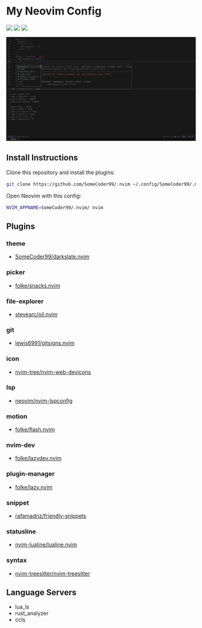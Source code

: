 # My Neovim Config

<a href="https://dotfyle.com/SomeCoder99/nvim"><img src="https://dotfyle.com/SomeCoder99/nvim/badges/plugins?style=flat" /></a>
<a href="https://dotfyle.com/SomeCoder99/nvim"><img src="https://dotfyle.com/SomeCoder99/nvim/badges/leaderkey?style=flat" /></a>
<a href="https://dotfyle.com/SomeCoder99/nvim"><img src="https://dotfyle.com/SomeCoder99/nvim/badges/plugin-manager?style=flat" /></a>

![Preview](https://github.com/SomeCoder99/.nvim/blob/main/images/preview.png)

## Install Instructions

Clone this repository and install the plugins:

```sh
git clone https://github.com/SomeCoder99/.nvim ~/.config/SomeCoder99/.nvim
```

Open Neovim with this config:

```sh
NVIM_APPNAME=SomeCoder99/.nvim/ nvim
```

## Plugins

### theme
+ [SomeCoder99/darkslate.nvim](https://dotfyle.com/plugins/SomeCoder99/darkslate.nvim)

### picker
+ [folke/snacks.nvim](https://dotfyle.com/plugins/folke/snacks.nvim)

### file-explorer
+ [stevearc/oil.nvim](https://dotfyle.com/plugins/stevearc/oil.nvim)

### git
+ [lewis6991/gitsigns.nvim](https://dotfyle.com/plugins/lewis6991/gitsigns.nvim)

### icon
+ [nvim-tree/nvim-web-devicons](https://dotfyle.com/plugins/nvim-tree/nvim-web-devicons)

### lsp
+ [neovim/nvim-lspconfig](https://dotfyle.com/plugins/neovim/nvim-lspconfig)

### motion
+ [folke/flash.nvim](https://dotfyle.com/plugins/folke/flash.nvim)

### nvim-dev
+ [folke/lazydev.nvim](https://dotfyle.com/plugins/folke/lazydev.nvim)

### plugin-manager
+ [folke/lazy.nvim](https://dotfyle.com/plugins/folke/lazy.nvim)

### snippet
+ [rafamadriz/friendly-snippets](https://dotfyle.com/plugins/rafamadriz/friendly-snippets)

### statusline
+ [nvim-lualine/lualine.nvim](https://dotfyle.com/plugins/nvim-lualine/lualine.nvim)

### syntax
+ [nvim-treesitter/nvim-treesitter](https://dotfyle.com/plugins/nvim-treesitter/nvim-treesitter)

## Language Servers
+ lua_ls
+ rust_analyzer
+ ccls
